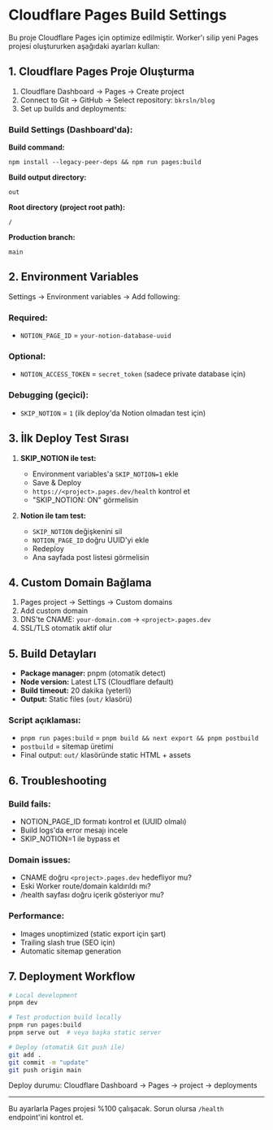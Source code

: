 # Cloudflare Pages Build Settings

Bu proje Cloudflare Pages için optimize edilmiştir. Worker'ı silip yeni Pages projesi oluştururken aşağıdaki ayarları kullan:

## 1. Cloudflare Pages Proje Oluşturma

1. Cloudflare Dashboard → Pages → Create project
2. Connect to Git → GitHub → Select repository: `bkrsln/blog`
3. Set up builds and deployments:

### Build Settings (Dashboard'da):

**Build command:**
```
npm install --legacy-peer-deps && npm run pages:build
```

**Build output directory:**
```
out
```

**Root directory (project root path):**
```
/
```

**Production branch:**
```
main
```

## 2. Environment Variables

Settings → Environment variables → Add following:

### Required:
- `NOTION_PAGE_ID` = `your-notion-database-uuid`
  
### Optional:
- `NOTION_ACCESS_TOKEN` = `secret_token` (sadece private database için)

### Debugging (geçici):
- `SKIP_NOTION` = `1` (ilk deploy'da Notion olmadan test için)

## 3. İlk Deploy Test Sırası

1. **SKIP_NOTION ile test:**
   - Environment variables'a `SKIP_NOTION=1` ekle
   - Save & Deploy
   - `https://<project>.pages.dev/health` kontrol et
   - "SKIP_NOTION: ON" görmelisin

2. **Notion ile tam test:**
   - `SKIP_NOTION` değişkenini sil
   - `NOTION_PAGE_ID` doğru UUID'yi ekle
   - Redeploy
   - Ana sayfada post listesi görmelisin

## 4. Custom Domain Bağlama

1. Pages project → Settings → Custom domains
2. Add custom domain
3. DNS'te CNAME: `your-domain.com` → `<project>.pages.dev`
4. SSL/TLS otomatik aktif olur

## 5. Build Detayları

- **Package manager:** pnpm (otomatik detect)
- **Node version:** Latest LTS (Cloudflare default)
- **Build timeout:** 20 dakika (yeterli)
- **Output:** Static files (`out/` klasörü)

### Script açıklaması:
- `pnpm run pages:build` = `pnpm build && next export && pnpm postbuild`
- `postbuild` = sitemap üretimi
- Final output: `out/` klasöründe static HTML + assets

## 6. Troubleshooting

### Build fails:
- NOTION_PAGE_ID formatı kontrol et (UUID olmalı)
- Build logs'da error mesajı incele
- SKIP_NOTION=1 ile bypass et

### Domain issues:
- CNAME doğru `<project>.pages.dev` hedefliyor mu?
- Eski Worker route/domain kaldırıldı mı?
- /health sayfası doğru içerik gösteriyor mu?

### Performance:
- Images unoptimized (static export için şart)
- Trailing slash true (SEO için)
- Automatic sitemap generation

## 7. Deployment Workflow

```bash
# Local development
pnpm dev

# Test production build locally
pnpm run pages:build
pnpm serve out  # veya başka static server

# Deploy (otomatik Git push ile)
git add .
git commit -m "update"
git push origin main
```

Deploy durumu: Cloudflare Dashboard → Pages → project → deployments

---

Bu ayarlarla Pages projesi %100 çalışacak. Sorun olursa `/health` endpoint'ini kontrol et.